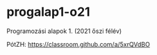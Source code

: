 # progalap1-o21
Programozási alapok 1. (2021 őszi félév)

PótZH: https://classroom.github.com/a/5xrQVdBO
